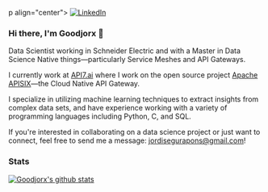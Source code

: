 
p align="center">
  <a href="https://www.linkedin.com/in/jordisegurapons/"><img src="https://img.shields.io/badge/LinkedIn-navendup-blue?style=flat-square&logo=linkedin" alt="LinkedIn" href="https://www.linkedin.com/in/navendup/"></a>
  </br>
</p>



### Hi there, I'm Goodjorx 👋 

Data Scientist working in Schneider Electric and with a Master in Data Science Native things—particularly Service Meshes and API Gateways.

I currently work at [API7.ai](https://api7.ai/) where I work on the open source project [Apache APISIX](https://github.com/apache/apisix)—the Cloud Native API Gateway.

I specialize in utilizing machine learning techniques to extract insights from complex data sets, and have experience working with a variety of programming languages including Python, C, and SQL.


If you're interested in collaborating on a data science project or just want to connect, feel free to send me a message: jordisegurapons@gmail.com!


### Stats

[![Goodjorx's github stats](https://github-readme-stats.vercel.app/api?username=Goodjorx&theme=dark)](https://github.com/Goodjorx)
